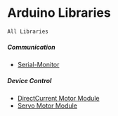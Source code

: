 # Arduino Libraries

`All Libraries`

##### Communication

* [Serial-Monitor](https://github.com/arduino279/Serial-Monitor)

##### Device Control

* [DirectCurrent Motor Module](https://github.com/arduino279/DirectCurrent-Motor-Module)
* [Servo Motor Module](https://github.com/arduino279/Servo-Motor-Module)
